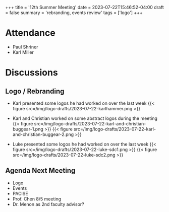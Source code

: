 +++
title = '12th Summer Meeting'
date = 2023-07-22T15:46:52-04:00
draft = false
summary = 'rebranding, events review'
tags = ['logo']
+++

# Attendance

- Paul Shriner
- Karl Miller
  
# Discussions

## Logo / Rebranding

- Karl presented some logos he had worked on over the last week
{{< figure src=/img/logo-drafts/2023-07-22-karlhammer.png >}}

- Karl and Christian worked on some abstract logos during the meeting
{{< figure src=/img/logo-drafts/2023-07-22-karl-and-christian-buggear-1.png >}}
{{< figure src=/img/logo-drafts/2023-07-22-karl-and-christian-buggear-2.png >}}

- Luke presented some logos he had worked on over the last week
{{< figure src=/img/logo-drafts/2023-07-22-luke-sdc1.png >}}
{{< figure src=/img/logo-drafts/2023-07-22-luke-sdc2.png >}}

## Agenda Next Meeting

- Logo
- Events
- PACISE
- Prof. Chen 8/5 meeting
- Dr. Menon as 2nd faculty advisor?
